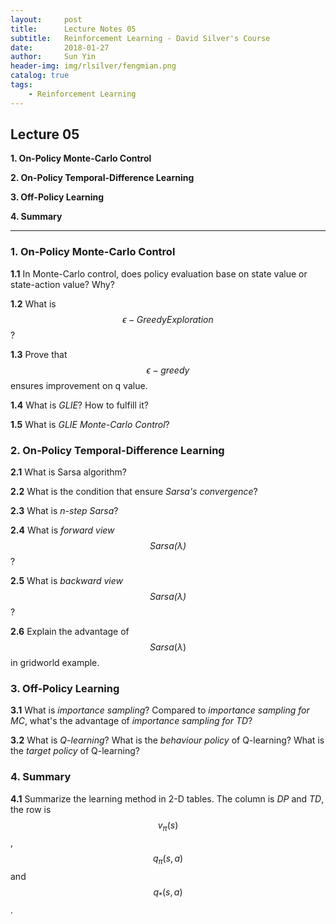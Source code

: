 ```yaml
---
layout:     post
title:      Lecture Notes 05
subtitle:   Reinforcement Learning - David Silver's Course
date:       2018-01-27
author:     Sun Yin
header-img: img/rlsilver/fengmian.png
catalog: true
tags:
    - Reinforcement Learning
---
```

## Lecture 05

**1. On-Policy Monte-Carlo Control**

**2. On-Policy Temporal-Difference Learning**

**3. Off-Policy Learning**

**4. Summary**

---

### 1. On-Policy Monte-Carlo Control

**1.1** In Monte-Carlo control, does policy evaluation base on state value or state-action value? Why?

**1.2** What is $$\epsilon-Greedy Exploration$$?

**1.3** Prove that $$\epsilon-greedy$$ ensures improvement on q value.

**1.4** What is *GLIE*? How to fulfill it?

**1.5** What is *GLIE Monte-Carlo Control*?

### 2. On-Policy Temporal-Difference Learning

**2.1** What is Sarsa algorithm?

**2.2** What is the condition that ensure *Sarsa's convergence*?

**2.3** What is *n-step Sarsa*?

**2.4** What is *forward view $$Sarsa(\lambda)$$*?

**2.5** What is *backward view $$Sarsa(\lambda)$$*?

**2.6** Explain the advantage of $$Sarsa(\lambda)$$ in gridworld example.

### 3. Off-Policy Learning

**3.1** What is *importance sampling*? Compared to *importance sampling for MC*, what's the advantage of *importance sampling for TD*?

**3.2** What is *Q-learning*? What is the *behaviour policy* of Q-learning? What is the *target policy* of Q-learning? 

### 4. Summary

**4.1** Summarize the learning method in 2-D tables. The column is *DP* and *TD*, the row is $${ v }_{ \pi  }(s)$$, $${ q }_{ \pi  }(s,a)$$ and $${ q }_{ * }(s,a)$$. 
